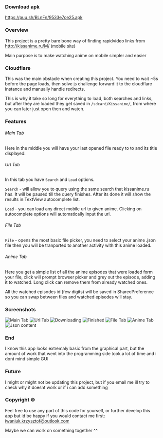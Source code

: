 ### Download apk
https://puu.sh/BLnFn/9533e7ce25.apk

### Overview

This project is a pretty bare bone way of finding rapidvideo links from http://kissanime.ru/M/ (mobile site)

Main purpose is to make watching anime on mobile simpler and easier


### Cloudflare
This was the main obstacle when creating this project. You need to wait ~5s before the page loads, then solve js challenge forward it to the cloudflare instance and manually handle redirects.

This is why it take so long for everything to load, both searches and links, but after they are loaded they get saved in `/sdcard/Kissanime/`, from where you can later just open then and watch.


### Features

###### Main Tab
Here in the middle you will have your last opened file ready to to and its title displayed.

###### Url Tab
In this tab you have `Search` and `Load` options.

`Search` - will allow you to query using the same search that kissanime.ru has. It will be paused till the query finishes. After its done it will show the results in TextView autocomplete list.

`Load` - you can load any direct mobile url to given anime. Clicking on autocomplete options will automatically input the url.

###### File Tab
`File` - opens the most basic file picker, you need to select your anime .json file then you will be tranported to another activity with this anime loaded.


###### Anime Tab
Here you get a simple list of all the anime episodes that were loaded form your file, click will prompt browser picker and grey out the episode, adding it to watched. Long click can remove them from already watched ones.

All the watched episodes id (few digits) will be saved in SharedPreference so you can swap between files and watched episodes will stay.

### Screenshots
![Main Tab](https://media.discordapp.net/attachments/339854401663664138/501363175766360064/unknown.png?width=169&height=300 "Main Tab") ![Url Tab]( https://media.discordapp.net/attachments/339854401663664138/501363357773725696/unknown.png?width=169&height=300 "Search Tab") ![Downloading]( https://media.discordapp.net/attachments/339854401663664138/501363464963489792/unknown.png?width=169&height=300 "Downloading") ![Finished]( https://media.discordapp.net/attachments/339854401663664138/501363735374462976/unknown.png?width=169&height=300 "Finished") ![File Tab]( https://media.discordapp.net/attachments/339854401663664138/501363848906014720/unknown.png?width=169&height=300 "File Tab") ![Anime Tab](https://media.discordapp.net/attachments/339854401663664138/501364011678564364/unknown.png?width=169&height=300 "Anime Tab") ![Json content]( https://media.discordapp.net/attachments/339854401663664138/501364324414259203/unknown.png?width=169&height=300 "Json content")

### End
I know this app looks extremaly basic from the graphical part, but the amount of work that went into the programming side took a lot of time and i dont mind simple GUI

### Future
I might or might not be updating this project, but if you email me ill try to check why it doesnt work or if i can add something

### Copyright &copy;
Feel free to use any part of this code for yourself, or further develop this app but id be happy if you would contact me first: iwaniuk.krzysztof@outlook.com

Maybe we can work on something together ^^
